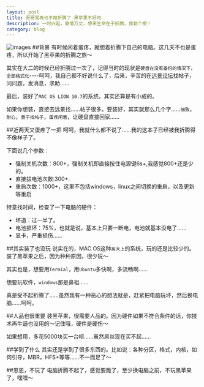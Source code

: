 ```yaml
---
layout: post
title: 哥哥我再也不瞎折腾了-黑苹果不好吃
description: 一时兴起，豪情万丈，想来生命在于折腾，我勒个擦！
category: blog
---
```

![images](http://pic.uuhy.com/uploads/2011/12/19/www.stuffkit.com-257.jpg)
##背景
有时候闲着蛋疼，就想着折腾下自己的电脑。这几天不也是蛋疼，所以开始了黑苹果的折腾之旅～

其实在大二的时候已经折腾过一次了，记得当时的现状是`硬盘在没有备份的情况下，全部格式化`----呵呵，我自己都不好说什么了，后来，辛苦的在[远景论坛](http://bbs.pcbeta.com)找帖子，问问题，发消息，求助……

最后，装好了`MAC OS LION 10.7`的系统，其实还算是有小成的。

如果你想装，直接去远景找……帖子很多。要装好，其实就那么几个字……`细致`，`耐心`，`善于找帖子`，`蛋疼闲着`，让硬盘直接回家……

##近两天又蛋疼了一把
呵呵，我就什么都不说了……我的这本子已经被我折腾得不像样子了。

下面说几个参数：

*   强制关机次数：800+，强制关机即直接按住电源键6s+,我感觉800+还是少的。
*   直接拔电池次数:300+.
*   重启次数：1000+，这里不包括windows，linux之间切换的重启，以及更新等重启

特意找时间，检查了一下电脑的硬件：

*   坏道：过一半了。
*   电池损坏：75%，也就是说，基本上只要一断电，电池就基本没电了……
*   显卡，严重损伤……

##其实装了也没玩
说实在的，MAC OS这种`高大上`的系统，玩的还是比较少的。装了黑苹果之后，因为种种原因，很少玩～

其实也是，想要用`Termial`，用`Ubuntu`多快啊，多流畅啊……

想要玩软件，`windows`那是鼻祖……

真是受不起折腾了……虽然我有一种恶心的想法就是，赶紧把电脑玩坏，然后换电脑……呵呵。

##人品也很重要
装黑苹果，很需要人品的。因为硬件如果不符合条件的话，你技术再牛逼也没用的～记住哦，硬件是硬伤～

如果想用，多花5000块买一台呗……虽然屌丝现在买不起……

##学到了什么
其实还是学到了很多东西的。比如说：各种分区，格式，内核，如何引导，MBR，HFS+等等……不一而足了～

##恩恩，不玩了
电脑折腾不起了，感觉要跪了，至少换电脑之前，不玩黑苹果了，嘿嘿～ 

